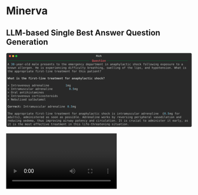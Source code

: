 # Minerva
## LLM-based Single Best Answer Question Generation

![](example.svg)

<video src="https://github.com/glfharris/minerva/raw/refs/heads/main/example.mp4"/>
